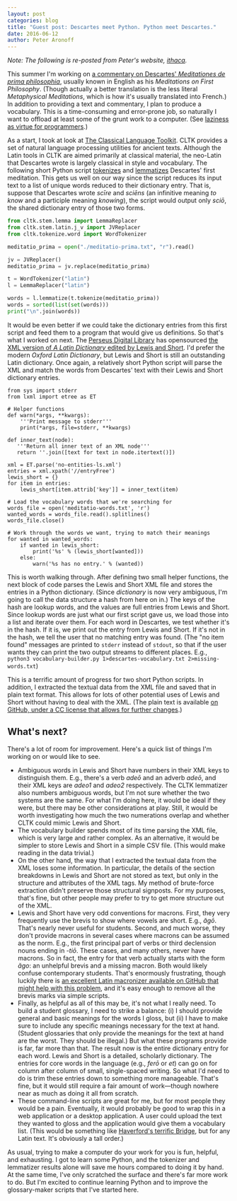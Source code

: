 ```yaml
---
layout: post
categories: blog
title: "Guest post: Descartes meet Python. Python meet Descartes."
date: 2016-06-12
author: Peter Aronoff
---
```


*Note: The following is re-posted from Peter's website, [ithaca](http://ithaca.arpinum.org/2016/06/08/latin-lexicon.html).*

This summer I'm working on [a commentary on Descartes' *Meditationes de prima philosophia*][mdpp], usually known in English as his *Meditations on First Philosophy*. (Though actually a better translation is the less literal *Metaphysical Meditations*, which is how it's usually translated into French.) In addition to providing a text and commentary, I plan to produce a vocabulary.  This is a time-consuming and error-prone job, so naturally I want to offload at least some of the grunt work to a computer. (See [laziness as virtue for programmers][laziness].)

[mdpp]: https://bitbucket.org/telemachus/descartes-meditations
[laziness]: http://c2.com/cgi/wiki?LazinessImpatienceHubris

As a start, I took at look at [The Classical Language Toolkit][cltk]. CLTK provides a set of natural language processing utilities for ancient texts. Although the Latin tools in CLTK are aimed primarily at classical material, the neo-Latin that Descartes wrote is largely classical in style and vocabulary. The following short Python script [tokenizes][tokenize] and [lemmatizes][lemmatize] Descartes' first meditation. This gets us well on our way since the script reduces its input text to a list of unique words reduced to their dictionary entry. That is, suppose that Descartes wrote *scīre* and *sciēns* (an infinitive meaning *to know* and a participle meaning *knowing*), the script would output only *sciō*, the shared dictionary entry of those two forms.

[cltk]: http://cltk.org/
[tokenize]: https://www.ibm.com/developerworks/community/blogs/nlp/entry/tokenization?lang=en
[lemmatize]: https://en.wikipedia.org/wiki/Lemmatisation

```python
from cltk.stem.lemma import LemmaReplacer
from cltk.stem.latin.j_v import JVReplacer
from cltk.tokenize.word import WordTokenizer

meditatio_prima = open("./meditatio-prima.txt", "r").read()

jv = JVReplacer()
meditatio_prima = jv.replace(meditatio_prima)

t = WordTokenizer("latin")
l = LemmaReplacer("latin")

words = l.lemmatize(t.tokenize(meditatio_prima))
words = sorted(list(set(words)))
print("\n".join(words))
```

It would be even better if we could take the dictionary entries from this first script and feed them to a program that would give us definitions. So that's what I worked on next. The [Perseus Digital Library][perseus] has opensourced [the XML version of *A Latin Dictionary* edited by Lewis and Short][ls]. I'd prefer the modern *Oxford Latin Dictionary*, but Lewis and Short is still an outstanding Latin dictionary. Once again, a relatively short Python script will parse the XML and match the words from Descartes' text with their Lewis and Short dictionary entries.

[perseus]: http://www.perseus.tufts.edu/hopper/
[ls]: https://github.com/PerseusDL/lexica/tree/master/CTS_XML_TEI/perseus/pdllex/lat/ls

    from sys import stderr
    from lxml import etree as ET

    # Helper functions
    def warn(*args, **kwargs):
        '''Print message to stderr'''
        print(*args, file=stderr, **kwargs)

    def inner_text(node):
       '''Return all inner text of an XML node'''
       return ''.join([text for text in node.itertext()])

    xml = ET.parse('no-entities-ls.xml')
    entries = xml.xpath('//entryFree')
    lewis_short = {}
    for item in entries:
        lewis_short[item.attrib['key']] = inner_text(item)

    # Load the vocabulary words that we're searching for
    words_file = open('meditatio-words.txt', 'r')
    wanted_words = words_file.read().splitlines()
    words_file.close()

    # Work through the words we want, trying to match their meanings
    for wanted in wanted_words:
        if wanted in lewis_short:
            print('%s' % (lewis_short[wanted]))
        else:
            warn('%s has no entry.' % (wanted))

This is worth walking through. After defining two small helper functions, the next block of code parses the Lewis and Short XML file and stores the entries in a Python dictionary. (Since *dictionary* is now very ambiguous, I'm going to call the data structure a hash from here on in.) The keys of the hash are lookup words, and the values are full entries from Lewis and Short. Since lookup words are just what our first script gave us, we load those into a list and iterate over them. For each word in Descartes, we test whether it's in the hash. If it is, we print out the entry from Lewis and Short. If it's not in the hash, we tell the user that no matching entry was found. (The "no item found" messages are printed to `stderr` instead of `stdout`, so that if the user wants they can print the two output streams to different places. E.g., `python3 vocabulary-builder.py 1>descartes-vocabulary.txt 2>missing-words.txt`)

This is a terrific amount of progress for two short Python scripts. In addition, I extracted the textual data from the XML file and saved that in plain text format. This allows for lots of other potential uses of Lewis and Short without having to deal with the XML. (The plain text is available [on GitHub, under a CC license that allows for further changes][ls-plaintext].)

[ls-plaintext]: https://github.com/telemachus/plaintext-lewis-short

## What's next?

There's a lot of room for improvement. Here's a quick list of things I'm working on or would like to see.

+ Ambiguous words in Lewis and Short have numbers in their XML keys to distinguish them. E.g., there's a verb *adeō* and an adverb *adeō*, and their XML keys are *adeo1* and *adeo2* respectively. The CLTK lemmatizer also numbers ambiguous words, but I'm not sure whether the two systems are the same. For what I'm doing here, it would be ideal if they were, but there may be other considerations at play. Still, it would be worth investigating how much the two numerations overlap and whether CLTK could mimic Lewis and Short.
+ The vocabulary builder spends most of its time parsing the XML file, which is very large and rather complex. As an alternative, it would be simpler to store Lewis and Short in a simple CSV file. (This would make reading in the data trivial.)
+ On the other hand, the way that I extracted the textual data from the XML loses some information. In particular, the details of the section breakdowns in Lewis and Short are not stored as text, but only in the structure and attributes of the XML tags. My method of brute-force extraction didn't preserve those structural signposts. For my purposes, that's fine, but other people may prefer to try to get more structure out of the XML.
+ Lewis and Short have very odd conventions for macrons. First, they very frequently use the brevis to show where vowels are short. E.g., *ăgō*. That's nearly never useful for students. Second, and much worse, they don't provide macrons in several cases where macrons can be assumed as the norm. E.g., the first principal part of verbs or third declension nouns ending in -*tiō*. These cases, and many others, never have macrons. So in fact, the entry for that verb actually starts with the form *ăgo*: an unhelpful brevis and a missing macron. Both would likely confuse contemporary students. That's enormously frustrating, though luckily there is [an excellent Latin macronizer available on GitHub that might help with this problem][macronizer], and it's easy enough to remove all the brevis marks via simple scripts.
+ Finally, as helpful as all of this may be, it's not what I really need. To build a student glossary, I need to strike a balance: (i) I should provide general and basic meanings for the words I gloss, but (ii) I have to make sure to include any specific meanings necessary for the text at hand. (Student glossaries that only provide the meanings for the text at hand are the worst. They should be illegal.) But what these programs provide is far, far more than that. The result now is the entire dictionary entry for each word. Lewis and Short is a detailed, scholarly dictionary. The entries for core words in the language (e.g., *ferō* or *et*) can go on for column after column of small, single-spaced writing. So what I'd need to do is trim these entries down to something more manageable. That's fine, but it would still require a fair amount of work—though nowhere near as much as doing it all from scratch.
+ These command-line scripts are great for me, but for most people they would be a pain. Eventually, it would probably be good to wrap this in a web application or a desktop application. A user could upload the text they wanted to gloss and the application would give them a vocabulary list. (This would be something like [Haverford's terrific Bridge][bridge], but for any Latin text. It's obviously a tall order.)

[macronizer]: https://github.com/Alatius/latin-macronizer
[bridge]: http://bridge.haverford.edu/

As usual, trying to make a computer do your work for you is fun, helpful, and exhausting. I got to learn some Python, and the tokenizer and lemmatizer results alone will save me hours compared to doing it by hand. At the same time, I've only scratched the surface and there's far more work to do. But I'm excited to continue learning Python and to improve the glossary-maker scripts that I've started here.
